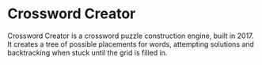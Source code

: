 # Crossword Creator

Crossword Creator is a crossword puzzle construction engine, built in 2017. It creates a tree of possible placements for words, attempting solutions and backtracking when stuck until the grid is filled in.
